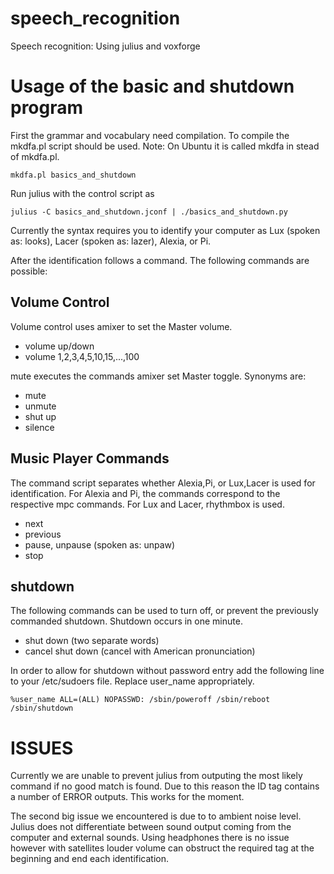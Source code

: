 speech_recognition
==================

Speech recognition: Using julius and voxforge

Usage of the basic and shutdown program
=======================================

First the grammar and vocabulary need compilation. To compile the 
mkdfa.pl script should be used. Note: On Ubuntu it is called mkdfa 
in stead of mkdfa.pl.
```
mkdfa.pl basics_and_shutdown
```

Run julius with the control script as
```
julius -C basics_and_shutdown.jconf | ./basics_and_shutdown.py
```

Currently the syntax requires you to identify your computer as Lux 
(spoken as: looks), Lacer (spoken as: lazer), Alexia, or Pi.

After the identification follows a command. The following commands are 
possible:

Volume Control
--------------
Volume control uses amixer to set the Master volume.
* volume up/down
* volume 1,2,3,4,5,10,15,...,100

mute executes the commands amixer set Master toggle. Synonyms are:
* mute
* unmute
* shut up
* silence

Music Player Commands
---------------------
The command script separates whether Alexia,Pi, or Lux,Lacer is used 
for identification. For Alexia and Pi, the commands correspond to the 
respective mpc commands. For Lux and Lacer, rhythmbox is used.

* next
* previous
* pause, unpause (spoken as: unpaw)
* stop

shutdown
--------

The following commands can be used to turn off, or prevent the 
previously commanded shutdown. Shutdown occurs in one minute.


* shut down (two separate words)
* cancel shut down (cancel with American pronunciation)

In order to allow for shutdown without password entry add the following 
line to your /etc/sudoers file. Replace user_name appropriately.

```
%user_name ALL=(ALL) NOPASSWD: /sbin/poweroff /sbin/reboot /sbin/shutdown
```
ISSUES
======

Currently we are unable to prevent julius from outputing the most likely 
command if no good match is found. Due to this reason the ID tag 
contains a number of ERROR outputs. This works for the moment.

The second big issue we encountered is due to to ambient noise level. 
Julius does not differentiate between sound output coming from the 
computer and external sounds. Using headphones there is no issue however 
with satellites louder volume can obstruct the required <sil> tag at the 
beginning and end each identification.
